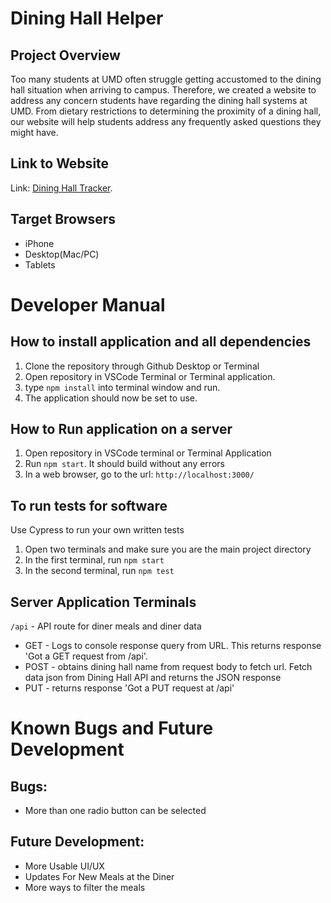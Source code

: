 # Dining Hall Helper
## Project Overview 
  Too many students at UMD often struggle getting accustomed to the dining hall situation when arriving to campus. Therefore, we created a website to address any concern students have regarding the dining hall systems at UMD. From dietary restrictions to determining the proximity of a dining hall, our website will help students address any frequently asked questions they might have. 
## Link to Website
 Link: [Dining Hall Tracker](https://group11-inst377-finalproject.herokuapp.com/).

## Target Browsers
  * iPhone
  * Desktop(Mac/PC)
  * Tablets
  
 # Developer Manual
 ## How to install application and all dependencies
 1. Clone the repository through Github Desktop or Terminal
 2. Open repository in VSCode Terminal or Terminal application.
 3. type `npm install` into terminal window and run.
 4. The application should now be set to use.

 ## How to Run application on a server
 1. Open repository in VSCode terminal or Terminal Application
 2. Run `npm start`. It should build without any errors
 3. In a web browser, go to the url: `http://localhost:3000/`
 
 ## To run tests for software 
 
 Use Cypress to run your own written tests
  1. Open two terminals and make sure you are the main project directory
  2. In the first terminal, run `npm start`
  3. In the second terminal, run `npm test`
 
 ## Server Application Terminals 
 `/api` - API route for diner meals and diner data
  * GET - Logs to console response query from URL. This returns response 'Got a GET request from /api'.
  * POST - obtains dining hall name from request body to fetch url. Fetch data json from Dining Hall API and returns the JSON response
  * PUT - returns response 'Got a PUT request at /api'

# Known Bugs and Future Development
 ## Bugs:
  * More than one radio button can be selected

## Future Development:
  * More Usable UI/UX
  * Updates For New Meals at the Diner
  * More ways to filter the meals
  
 
 

